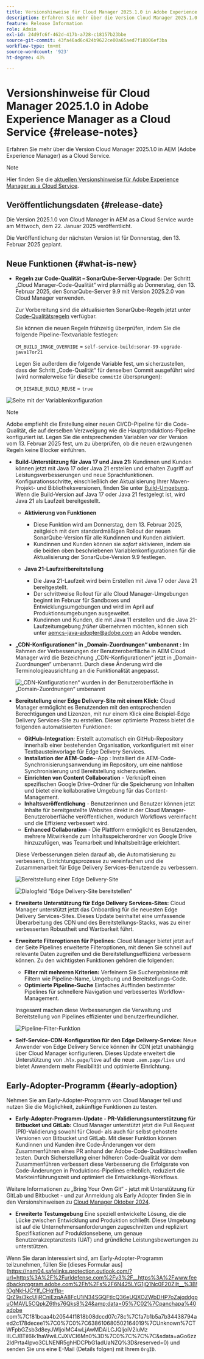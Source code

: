 ```yaml
---
title: Versionshinweise für Cloud Manager 2025.1.0 in Adobe Experience Manager as a Cloud Service
description: Erfahren Sie mehr über die Version Cloud Manager 2025.1.0 in AEM as a Cloud Service.
feature: Release Information
role: Admin
exl-id: 24d9fc6f-462d-417b-a728-c18157b23bbe
source-git-commit: 43fa46ad6c424b9622ce00a65aed7f18006ef3ba
workflow-type: tm+mt
source-wordcount: '923'
ht-degree: 43%

---
```


# Versionshinweise für Cloud Manager 2025.1.0 in Adobe Experience Manager as a Cloud Service {#release-notes}

<!-- https://wiki.corp.adobe.com/pages/viewpage.action?pageId=3389843928 -->

Erfahren Sie mehr über die Version Cloud Manager 2025.1.0 in AEM (Adobe Experience Manager) as a Cloud Service.

>[!NOTE]
>
>Hier finden Sie die [aktuellen Versionshinweise für Adobe Experience Manager as a Cloud Service](/help/release-notes/release-notes-cloud/release-notes-current.md).

## Veröffentlichungsdaten {#release-date}

Die Version 2025.1.0 von Cloud Manager in AEM as a Cloud Service wurde am Mittwoch, dem 22. Januar 2025 veröffentlicht.

Die Veröffentlichung der nächsten Version ist für Donnerstag, den 13. Februar 2025 geplant.


## Neue Funktionen {#what-is-new}

* **Regeln zur Code-Qualität – SonarQube-Server-Upgrade:** Der Schritt „Cloud Manager-Code-Qualität“ wird planmäßig ab Donnerstag, den 13. Februar 2025, den SonarQube-Server 9.9 mit Version 2025.2.0 von Cloud Manager verwenden.

  Zur Vorbereitung sind die aktualisierten SonarQube-Regeln jetzt unter [Code-Qualitätsregeln](/help/implementing/cloud-manager/code-quality-testing.md#understanding-code-quality-rules) verfügbar.

  Sie können die neuen Regeln frühzeitig überprüfen, indem Sie die folgende Pipeline-Textvariable festlegen:

  `CM_BUILD_IMAGE_OVERRIDE` = `self-service-build:sonar-99-upgrade-java17or21`

  Legen Sie außerdem die folgende Variable fest, um sicherzustellen, dass der Schritt „Code-Qualität“ für denselben Commit ausgeführt wird (wird normalerweise für dieselbe `commitId` übersprungen):

  `CM_DISABLE_BUILD_REUSE` = `true`

![Seite mit der Variablenkonfiguration](/help/implementing/cloud-manager/release-notes/assets/variables-config.png)

>[!NOTE]
>
>Adobe empfiehlt die Erstellung einer neuen CI/CD-Pipeline für die Code-Qualität, die auf derselben Verzweigung wie die Hauptproduktions-Pipeline konfiguriert ist. Legen Sie die entsprechenden Variablen *vor* der Version vom 13. Februar 2025 fest, um zu überprüfen, ob die neuen erzwungenen Regeln keine Blocker einführen.

* **Build-Unterstützung für Java 17 und Java 21:** Kundinnen und Kunden können jetzt mit Java 17 oder Java 21 erstellen und erhalten Zugriff auf Leistungsverbesserungen und neue Sprachfunktionen. Konfigurationsschritte, einschließlich der Aktualisierung Ihrer Maven-Projekt- und Bibliotheksversionen, finden Sie unter [Build-Umgebung](/help/implementing/cloud-manager/getting-access-to-aem-in-cloud/build-environment-details.md). Wenn die Build-Version auf Java 17 oder Java 21 festgelegt ist, wird Java 21 als Laufzeit bereitgestellt.

   * **Aktivierung von Funktionen**
      * Diese Funktion wird am Donnerstag, dem 13. Februar 2025, zeitgleich mit dem standardmäßigen Rollout der neuen SonarQube-Version für alle Kundinnen und Kunden aktiviert.
      * Kundinnen und Kunden können sie *sofort* aktivieren, indem sie die beiden oben beschriebenen Variablenkonfigurationen für die Aktualisierung der SonarQube-Version 9.9 festlegen.

   * **Java 21-Laufzeitbereitstellung**
      * Die Java 21-Laufzeit wird beim Erstellen mit Java 17 oder Java 21 bereitgestellt.
      * Der schrittweise Rollout für alle Cloud Manager-Umgebungen beginnt im Februar für Sandboxes und Entwicklungsumgebungen und wird im April auf Produktionsumgebungen ausgeweitet.
      * Kundinnen und Kunden, die mit Java 11 erstellen und die Java 21-Laufzeitumgebung *früher* übernehmen möchten, können sich unter [aemcs-java-adopter@adobe.com](mailto:aemcs-java-adopter@adobe.com) an Adobe wenden.

* **„CDN-Konfigurationen“ in „Domain-Zuordnungen“ umbenannt :** Im Rahmen der Verbesserungen der Benutzeroberfläche in AEM Cloud Manager wird die Bezeichnung „CDN-Konfigurationen“ jetzt in „Domain-Zuordnungen“ umbenannt. Durch diese Änderung wird die Terminologieausrichtung an die Funktionalität angepasst. <!-- CMGR-64738 -->

  ![„CDN-Konfigurationen“ wurden in der Benutzeroberfläche in „Domain-Zuordnungen“ umbenannt](/help/implementing/cloud-manager/release-notes/assets/domain-mappings.png)

* **Bereitstellung einer Edge Delivery-Site mit einem Klick:** Cloud Manager ermöglicht es Benutzenden mit den entsprechenden Berechtigungen und Lizenzen, mit nur einem Klick eine Beispiel-Edge Delivery Services-Site zu erstellen. Dieser optimierte Prozess bietet die folgenden automatisierten Funktionen:

   * **GitHub-Integration**: Erstellt automatisch ein GitHub-Repository innerhalb einer bestehenden Organisation, vorkonfiguriert mit einer Textbausteinvorlage für Edge Delivery Services.
   * **Installation der AEM-Code-**-App : Installiert die AEM-Code-Synchronisierungsanwendung im Repository, um eine nahtlose Synchronisierung und Bereitstellung sicherzustellen.
   * **Einrichten von Content Collaboration** - Verknüpft einen spezifischen Google Drive-Ordner für die Speicherung von Inhalten und bietet eine kollaborative Umgebung für das Content-Management.
   * **Inhaltsveröffentlichung** - Benutzerinnen und Benutzer können jetzt Inhalte für bereitgestellte Websites direkt in der Cloud Manager-Benutzeroberfläche veröffentlichen, wodurch Workflows vereinfacht und die Effizienz verbessert wird.
   * **Enhanced Collaboration** - Die Plattform ermöglicht es Benutzenden, mehrere Mitwirkende zum Inhaltsspeicherordner von Google Drive hinzuzufügen, was Teamarbeit und Inhaltsbeiträge erleichtert.

  Diese Verbesserungen zielen darauf ab, die Automatisierung zu verbessern, Einrichtungsprozesse zu vereinfachen und die Zusammenarbeit für Edge Delivery Services-Benutzende zu verbessern. <!-- CMGR-59362 -->

  ![Bereitstellung einer Edge Delivery-Site](/help/implementing/cloud-manager/release-notes/assets/eds-one-click-60.png)

  ![Dialogfeld &quot;Edge Delivery-Site bereitstellen“](/help/implementing/cloud-manager/release-notes/assets/eds-provision-60.png)

* **Erweiterte Unterstützung für Edge Delivery Services-Sites:** Cloud Manager unterstützt jetzt das Onboarding für die neuesten Edge Delivery Services-Sites. Dieses Update beinhaltet eine umfassende Überarbeitung des CDN und des Bereitstellungs-Stacks, was zu einer verbesserten Robustheit und Wartbarkeit führt.

* **Erweiterte Filteroptionen für Pipelines:** Cloud Manager bietet jetzt auf der Seite Pipelines erweiterte Filteroptionen, mit denen Sie schnell auf relevante Daten zugreifen und die Bereitstellungseffizienz verbessern können. Zu den wichtigsten Funktionen gehören die folgenden:

   * **Filter mit mehreren Kriterien:** Verfeinern Sie Suchergebnisse mit Filtern wie Pipeline-Name, Umgebung und Bereitstellungs-Code.
   * **Optimierte Pipeline-Suche** Einfaches Auffinden bestimmter Pipelines für schnellere Navigation und verbessertes Workflow-Management.

  Insgesamt machen diese Verbesserungen die Verwaltung und Bereitstellung von Pipelines effizienter und benutzerfreundlicher.

  ![Pipeline-Filter-Funktion](/help/implementing/cloud-manager/release-notes/assets/pipeline-filters.png)

* **Self-Service-CDN-Konfiguration für den Edge Delivery-Service:** Neue Anwender von Edge Delivery Service können ihr CDN jetzt unabhängig über Cloud Manager konfigurieren. Dieses Update erweitert die Unterstützung von `.hlx.page/live` auf die neue `.aem.page/live` und bietet Anwendern mehr Flexibilität und optimierte Einrichtung.

## Early-Adopter-Programm {#early-adoption}

Nehmen Sie am Early-Adopter-Programm von Cloud Manager teil und nutzen Sie die Möglichkeit, zukünftige Funktionen zu testen.

* **Early-Adopter-Programm-Update - PR-Validierungsunterstützung für Bitbucket und GitLab:** Cloud Manager unterstützt jetzt die Pull Request (PR)-Validierung sowohl für Cloud- als auch für selbst gehostete Versionen von Bitbucket und GitLab. Mit dieser Funktion können Kundinnen und Kunden ihre Code-Änderungen vor dem Zusammenführen eines PR anhand der Adobe-Code-Qualitätsschwellen testen. Durch Sicherstellung einer höheren Code-Qualität vor dem Zusammenführen verbessert diese Verbesserung die Erfolgsrate von Code-Änderungen in Produktions-Pipelines erheblich, reduziert die Markteinführungszeit und optimiert die Entwicklungs-Workflows.

Weitere Informationen zu „Bring Your Own Git“ - jetzt mit Unterstützung für GitLab und Bitbucket - und zur Anmeldung als Early Adopter finden Sie in den Versionshinweisen zu [Cloud Manager Oktober 2024](/help/implementing/cloud-manager/release-notes/2024/2024-10-0.md##gitlab-bitbucket).

* **Erweiterte Testumgebung** Eine speziell entwickelte Lösung, die die Lücke zwischen Entwicklung und Produktion schließt. Diese Umgebung ist auf die Unternehmensanforderungen zugeschnitten und repliziert Spezifikationen auf Produktionsebene, um genaue Benutzerakzeptanztests (UAT) und gründliche Leistungsbewertungen zu unterstützen.

Wenn Sie daran interessiert sind, am Early-Adopter-Programm teilzunehmen, füllen Sie [dieses Formular aus](https://nam04.safelinks.protection.outlook.com/?url=https%3A%2F%2Furldefense.com%2Fv3%2F__https%3A%2Fwww.feedbackprogram.adobe.com%2Fh%2Fs%2F6N425LYG1jQ1Nc0F20Zllt__%3B!!OgNkHJCYlf_CHg!fIp-QrZ9si3kcUIjRCniEzqAA8FcU1iN34SGQFtlcQ36eUQXOZWbDHP7oZajqddgpuOMAVL5CQpkZ6ths76Qks8%24&amp;data=05%7C02%7Cpanchapa%40adobe com%7Cf81bcaa4b20544f1818b08dccd07c78c%7Cfa7b1b5a7b34438794aed2c178decee1%7C0%7C0%7C638610680502164019%7CUnknown%7CTWFpbGZsb3d8eyJWIjoiMC4wLjAwMDAiLCJQIjoiV2luMz IILCJBTiI6Ik1haWwiLCJXVCI6Mn0%3D%7C0%7C%7C%7C&amp;sdata=aGo6zz2ldPrta4lpvo3CLNENR5ghHDCPbG1adUaNZQ%3D&amp;reserved=0) und senden Sie uns eine E-Mail (Details folgen) mit Ihrem `OrgID`.



<!-- ## Bug fixes -->




<!-- ## Known issues {#known-issues} -->
